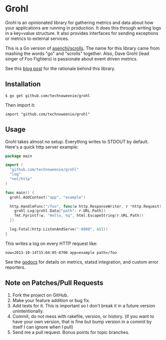 # Grohl

Grohl is an opinionated library for gathering metrics and data about how your
applications are running in production.  It does this through writing logs
in a key=value structure.  It also provides interfaces for sending exceptions
or metrics to external services.

This is a Go version of [asenchi/scrolls](https://github.com/asenchi/scrolls).
The name for this library came from mashing the words "go" and "scrolls"
together.  Also, Dave Grohl (lead singer of Foo Fighters) is passionate about
event driven metrics.

See this [blog post][blog] for the rationale behind this library.

[blog]: http://techno-weenie.net/2013/11/2/key-value-logs-in-go/

## Installation

    $ go get github.com/technoweenie/grohl

Then import it:

    import "github.com/technoweenie/grohl"

## Usage

Grohl takes almost no setup.  Everything writes to STDOUT by default.  Here's a
quick http server example:

```go
package main

import (
  "github.com/technoweenie/grohl"
  "log"
  "net/http"
)

func main() {
  grohl.AddContext("app", "example")

  http.HandleFunc("/foo", func(w http.ResponseWriter, r *http.Request) {
    grohl.Log(grohl.Data{"path": r.URL.Path})
    fmt.Fprintf(w, "Hello, %q", html.EscapeString(r.URL.Path))
  })

  log.Fatal(http.ListenAndServe(":8080", nil))
}
```

This writes a log on every HTTP request like:

    now=2013-10-14T15:04:05-0700 app=example path=/foo

See the [godocs](http://godoc.org/github.com/technoweenie/grohl) for details on
metrics, statsd integration, and custom error reporters.

## Note on Patches/Pull Requests

1. Fork the project on GitHub.
2. Make your feature addition or bug fix.
3. Add tests for it. This is important so I don't break it in a future version
   unintentionally.
4. Commit, do not mess with rakefile, version, or history. (if you want to have
   your own version, that is fine but bump version in a commit by itself I can
   ignore when I pull)
5. Send me a pull request. Bonus points for topic branches.
